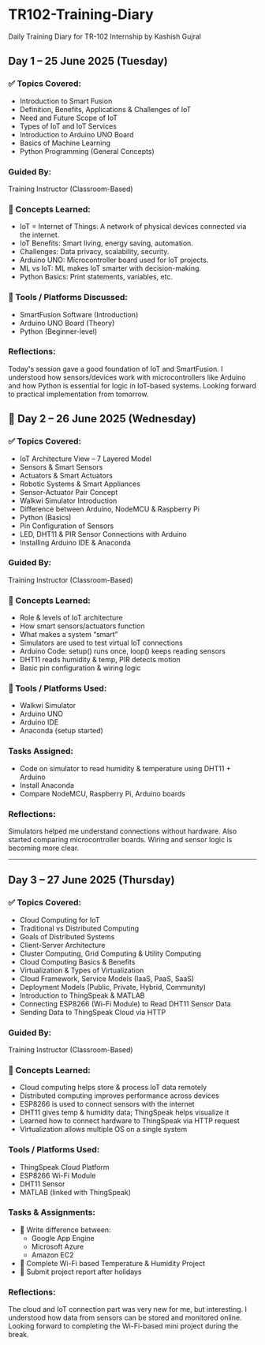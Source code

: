 # TR102-Training-Diary
Daily Training Diary for TR-102 Internship by Kashish Gujral
## Day 1 – 25 June 2025 (Tuesday)

### ✅ Topics Covered:
- Introduction to Smart Fusion
- Definition, Benefits, Applications & Challenges of IoT
- Need and Future Scope of IoT
- Types of IoT and IoT Services
- Introduction to Arduino UNO Board
- Basics of Machine Learning
- Python Programming (General Concepts)

### Guided By:
Training Instructor (Classroom-Based)

### 📘 Concepts Learned:
- IoT = Internet of Things: A network of physical devices connected via the internet.
- IoT Benefits: Smart living, energy saving, automation.
- Challenges: Data privacy, scalability, security.
- Arduino UNO: Microcontroller board used for IoT projects.
- ML vs IoT: ML makes IoT smarter with decision-making.
- Python Basics: Print statements, variables, etc.

### 🔧 Tools / Platforms Discussed:
- SmartFusion Software (Introduction)
- Arduino UNO Board (Theory)
- Python (Beginner-level)

###  Reflections:
Today's session gave a good foundation of IoT and SmartFusion. I understood how sensors/devices work with microcontrollers like Arduino and how Python is essential for logic in IoT-based systems. Looking forward to practical implementation from tomorrow.

## 📅 Day 2 – 26 June 2025 (Wednesday)

### ✅ Topics Covered:
- IoT Architecture View – 7 Layered Model
- Sensors & Smart Sensors
- Actuators & Smart Actuators
- Robotic Systems & Smart Appliances
- Sensor-Actuator Pair Concept
- Walkwi Simulator Introduction
- Difference between Arduino, NodeMCU & Raspberry Pi
- Python (Basics)
- Pin Configuration of Sensors
- LED, DHT11 & PIR Sensor Connections with Arduino
- Installing Arduino IDE & Anaconda

### Guided By:
Training Instructor (Classroom-Based)

### 📘 Concepts Learned:
- Role & levels of IoT architecture
- How smart sensors/actuators function
- What makes a system “smart”
- Simulators are used to test virtual IoT connections
- Arduino Code: setup() runs once, loop() keeps reading sensors
- DHT11 reads humidity & temp, PIR detects motion
- Basic pin configuration & wiring logic

### 🔧 Tools / Platforms Used:
- Walkwi Simulator
- Arduino UNO
- Arduino IDE
- Anaconda (setup started)

###  Tasks Assigned:
- Code on simulator to read humidity & temperature using DHT11 + Arduino
- Install Anaconda
- Compare NodeMCU, Raspberry Pi, Arduino boards

###  Reflections:
Simulators helped me understand connections without hardware. Also started comparing microcontroller boards. Wiring and sensor logic is becoming more clear.

---

##  Day 3 – 27 June 2025 (Thursday)

### ✅ Topics Covered:
- Cloud Computing for IoT
- Traditional vs Distributed Computing
- Goals of Distributed Systems
- Client-Server Architecture
- Cluster Computing, Grid Computing & Utility Computing
- Cloud Computing Basics & Benefits
- Virtualization & Types of Virtualization
- Cloud Framework, Service Models (IaaS, PaaS, SaaS)
- Deployment Models (Public, Private, Hybrid, Community)
- Introduction to ThingSpeak & MATLAB
- Connecting ESP8266 (Wi-Fi Module) to Read DHT11 Sensor Data
- Sending Data to ThingSpeak Cloud via HTTP

###  Guided By:
Training Instructor (Classroom-Based)

### 📘 Concepts Learned:
- Cloud computing helps store & process IoT data remotely
- Distributed computing improves performance across devices
- ESP8266 is used to connect sensors with the internet
- DHT11 gives temp & humidity data; ThingSpeak helps visualize it
- Learned how to connect hardware to ThingSpeak via HTTP request
- Virtualization allows multiple OS on a single system

###  Tools / Platforms Used:
- ThingSpeak Cloud Platform
- ESP8266 Wi-Fi Module
- DHT11 Sensor
- MATLAB (linked with ThingSpeak)

###  Tasks & Assignments:
- 📌 Write difference between:
  - Google App Engine
  - Microsoft Azure
  - Amazon EC2
- 📌 Complete Wi-Fi based Temperature & Humidity Project
- 📌 Submit project report after holidays

### Reflections:
The cloud and IoT connection part was very new for me, but interesting. I understood how data from sensors can be stored and monitored online. Looking forward to completing the Wi-Fi-based mini project during the break.
